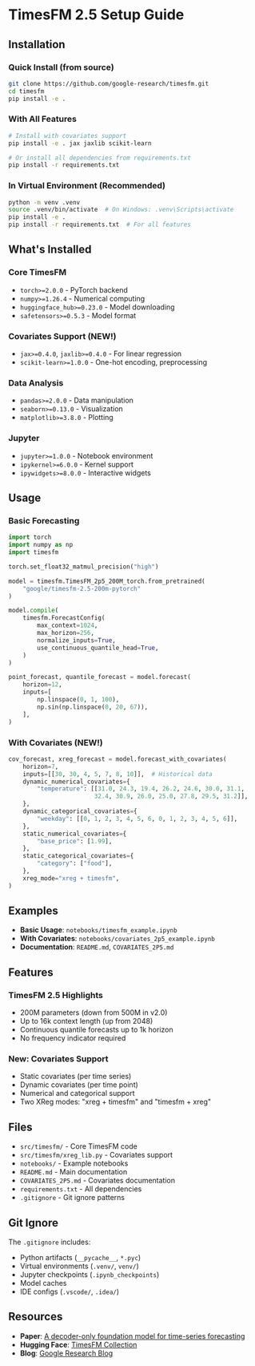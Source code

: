 # TimesFM 2.5 Setup Guide

## Installation

### Quick Install (from source)

```bash
git clone https://github.com/google-research/timesfm.git
cd timesfm
pip install -e .
```

### With All Features

```bash
# Install with covariates support
pip install -e . jax jaxlib scikit-learn

# Or install all dependencies from requirements.txt
pip install -r requirements.txt
```

### In Virtual Environment (Recommended)

```bash
python -m venv .venv
source .venv/bin/activate  # On Windows: .venv\Scripts\activate
pip install -e .
pip install -r requirements.txt  # For all features
```

## What's Installed

### Core TimesFM
- `torch>=2.0.0` - PyTorch backend
- `numpy>=1.26.4` - Numerical computing
- `huggingface_hub>=0.23.0` - Model downloading
- `safetensors>=0.5.3` - Model format

### Covariates Support (NEW!)
- `jax>=0.4.0`, `jaxlib>=0.4.0` - For linear regression
- `scikit-learn>=1.0.0` - One-hot encoding, preprocessing

### Data Analysis
- `pandas>=2.0.0` - Data manipulation
- `seaborn>=0.13.0` - Visualization
- `matplotlib>=3.8.0` - Plotting

### Jupyter
- `jupyter>=1.0.0` - Notebook environment
- `ipykernel>=6.0.0` - Kernel support
- `ipywidgets>=8.0.0` - Interactive widgets

## Usage

### Basic Forecasting

```python
import torch
import numpy as np
import timesfm

torch.set_float32_matmul_precision("high")

model = timesfm.TimesFM_2p5_200M_torch.from_pretrained(
    "google/timesfm-2.5-200m-pytorch"
)

model.compile(
    timesfm.ForecastConfig(
        max_context=1024,
        max_horizon=256,
        normalize_inputs=True,
        use_continuous_quantile_head=True,
    )
)

point_forecast, quantile_forecast = model.forecast(
    horizon=12,
    inputs=[
        np.linspace(0, 1, 100),
        np.sin(np.linspace(0, 20, 67)),
    ],
)
```

### With Covariates (NEW!)

```python
cov_forecast, xreg_forecast = model.forecast_with_covariates(
    horizon=7,
    inputs=[[30, 30, 4, 5, 7, 8, 10]],  # Historical data
    dynamic_numerical_covariates={
        "temperature": [[31.0, 24.3, 19.4, 26.2, 24.6, 30.0, 31.1,
                        32.4, 30.9, 26.0, 25.0, 27.8, 29.5, 31.2]],
    },
    dynamic_categorical_covariates={
        "weekday": [[0, 1, 2, 3, 4, 5, 6, 0, 1, 2, 3, 4, 5, 6]],
    },
    static_numerical_covariates={
        "base_price": [1.99],
    },
    static_categorical_covariates={
        "category": ["food"],
    },
    xreg_mode="xreg + timesfm",
)
```

## Examples

- **Basic Usage**: `notebooks/timesfm_example.ipynb`
- **With Covariates**: `notebooks/covariates_2p5_example.ipynb`
- **Documentation**: `README.md`, `COVARIATES_2P5.md`

## Features

### TimesFM 2.5 Highlights
- 200M parameters (down from 500M in v2.0)
- Up to 16k context length (up from 2048)
- Continuous quantile forecasts up to 1k horizon
- No frequency indicator required

### New: Covariates Support
- Static covariates (per time series)
- Dynamic covariates (per time point)
- Numerical and categorical support
- Two XReg modes: "xreg + timesfm" and "timesfm + xreg"

## Files

- `src/timesfm/` - Core TimesFM code
- `src/timesfm/xreg_lib.py` - Covariates support
- `notebooks/` - Example notebooks
- `README.md` - Main documentation
- `COVARIATES_2P5.md` - Covariates documentation
- `requirements.txt` - All dependencies
- `.gitignore` - Git ignore patterns

## Git Ignore

The `.gitignore` includes:
- Python artifacts (`__pycache__`, `*.pyc`)
- Virtual environments (`.venv/`, `venv/`)
- Jupyter checkpoints (`.ipynb_checkpoints`)
- Model caches
- IDE configs (`.vscode/`, `.idea/`)

## Resources

- **Paper**: [A decoder-only foundation model for time-series forecasting](https://arxiv.org/abs/2310.10688)
- **Hugging Face**: [TimesFM Collection](https://huggingface.co/collections/google/timesfm-release-66e4be5fdb56e960c1e482a6)
- **Blog**: [Google Research Blog](https://research.google/blog/a-decoder-only-foundation-model-for-time-series-forecasting/)

